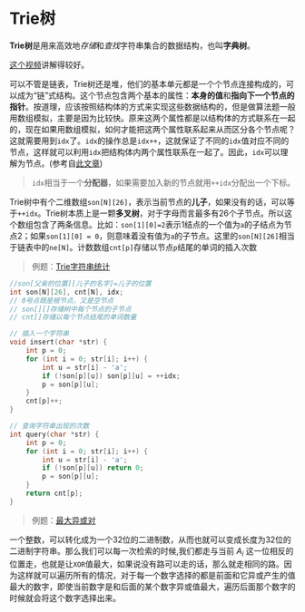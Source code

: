 # Trie树

**Trie树**是用来高效地*存储*和*查找*字符串集合的数据结构，也叫**字典树**。

[这个视频](https://www.bilibili.com/video/BV1yA4y1Z74t)讲解得较好。

可以不管是链表，Trie树还是堆，他们的基本单元都是一个个节点连接构成的，可以成为“链”式结构。这个节点包含两个基本的属性：**本身的值**和**指向下一个节点的指针**。按道理，应该按照结构体的方式来实现这些数据结构的，但是做算法题一般用数组模拟，主要是因为比较快。原来这两个属性都是以结构体的方式联系在一起的，现在如果用数组模拟，如何才能把这两个属性联系起来从而区分各个节点呢？这就需要用到`idx`了。`idx`的操作总是`idx++`，这就保证了不同的`idx`值对应不同的节点，这样就可以利用`idx`把结构体内两个属性联系在一起了。因此，`idx`可以理解为节点。(参考自[此文章](https://www.acwing.com/solution/content/5673/))

> `idx`相当于一个**分配器**，如果需要加入新的节点就用`++idx`分配出一个下标。

Trie树中有个二维数组`son[N][26]`，表示当前节点的**儿子**，如果没有的话，可以等于`++idx`。Trie树本质上是一颗**多叉树**，对于字母而言最多有26个子节点。所以这个数组包含了两条信息。比如：`son[1][0]=2`表示1结点的一个值为`a`的子结点为节点2；如果`son[1][0] = 0`，则意味着没有值为`a`的子节点。这里的`son[N][26]`相当于链表中的`ne[N]`。计数数组`cnt[p]`存储以节点`p`结尾的单词的插入次数

> 例题：[Trie字符串统计](./trie_statistics.cpp)

```C++
//son[父亲的位置][儿子的名字]=儿子的位置
int son[N][26], cnt[N], idx;
// 0号点既是根节点，又是空节点
// son[][]存储树中每个节点的子节点
// cnt[]存储以每个节点结尾的单词数量

// 插入一个字符串
void insert(char *str) {
    int p = 0;
    for (int i = 0; str[i]; i++) {
        int u = str[i] - 'a';
        if (!son[p][u]) son[p][u] = ++idx;
        p = son[p][u];
    }
    cnt[p]++;
}

// 查询字符串出现的次数
int query(char *str) {
    int p = 0;
    for (int i = 0; str[i]; i++) {
        int u = str[i] - 'a';
        if (!son[p][u]) return 0;
        p = son[p][u];
    }
    return cnt[p];
}
```

> 例题：[最大异或对](./max_xor.cpp)

一个整数，可以转化成为一个32位的二进制数，从而也就可以变成长度为32位的二进制字符串。那么我们可以每一次检索的时候,我们都走与当前 $A_i$ 这一位相反的位置走，也就是让`XOR`值最大，如果说没有路可以走的话，那么就走相同的路。因为这样就可以遍历所有的情况，对于每一个数字选择的都是前面和它异或产生的值最大的数字，即使当前数字是和后面的某个数字异或值最大，遍历后面那个数字的时候就会将这个数字选择出来。

